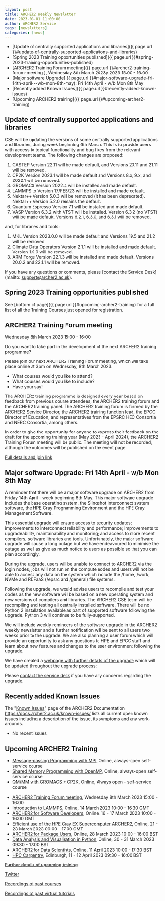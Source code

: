 ```yaml
---
layout: post
title: ARCHER2 Weekly Newsletter
date: 2023-03-01 11:00:00
author: ARCHER2 Service
tags: [newsletters] 
categories: [news]
---
```


- [Update of centrally supported applications and libraries]({{ page.url }}#update-of-centrally-supported-applications-and-libraries)
- [Spring 2023 Training opportunities published]({{ page.url }}#spring-2023-training-opportunities-published)
- [ARCHER2 Training Forum meeting]({{ page.url }}#archer2-training-forum-meeting ), Wednesday 8th March 2023y 2023 15:00 - 16:00
- [Major software Upgrade]({{ page.url }}#major-software-upgrade-fri-14th-april---wb-mon-8th-may): Fri 14th April - w/b Mon 8th May
- [Recently added Known Issues]({{ page.url }}#recently-added-known-issues)
- [Upcoming ARCHER2 training]({{ page.url }}#upcoming-archer2-training)

<!--more-->
 

## Update of centrally supported applications and libraries

CSE will be updating the versions of some centrally supported applications and libraries, during week beginning 6th March. This is to provide users with access to topical functionality and bug fixes from the relevant development teams. The following changes are proposed:

1. CASTEP Version 22.11 will be made default, and Versions 20.11 and 21.11 will be removed.
2.  CP2K Version 2023.1 will be made default and Versions 8.x, 9.x, and 2022.1 will be removed.
3.  GROMACS Version 2022.4 will be installed and made default.
4.  LAMMPS to Version 17/FEB/23 will be installed and made default.
5.  Nektar++ Version 5.0.3 will be removed (it has been deprecated). Nektar++ Version 5.2.0 remains the default.
6.  Quantum Espresso Version 7.1 will be installed and made default.
7.  VASP Version 6.3.2 with VTST will be installed. Version 6.3.2 (no VTST) will be made default. Versions 6.2.1, 6.3.0, and 6.3.1 will be removed.

and, for libraries and tools:

1.  MKL Version 2023.0.0 will be made default and Versions 19.5 and 21.2 will be removed
2.  Climate Data Operators Version 2.1.1 will be installed and made default. Version 1.9.9 will be removed.
3.  ARM Forge Version 22.1.3 will be installed and made default. Versions 20.0.2 and 22.1.1 will be removed.


If you have any questions or comments, please [contact the Service Desk](mailto: support@archer2.ac.uk). 

## Spring 2023 Training opportunities published

See [bottom of page]({{ page.url }}#upcoming-archer2-training) for a full list of all the Training Courses just opened for registration.

## ARCHER2 Training Forum meeting

Wednesday 8th March 2023 15:00 - 16:00

Do you want to take part in the development of the next ARCHER2 training programme?

Please join our next ARCHER2 Training Forum meeting, which will take place online at 3pm on Wednesday, 8th March 2023.

- What courses would you like to attend?
- What courses would you like to include?
- Have your say!

The ARCHER2 training programme is designed every year based on feedback from previous course attendees, the ARCHER2 training forum and the ARCHER2 training panel. The ARCHER2 training forum is formed by the ARCHER2 Service Director, the ARCHER2 training function lead, the EPCC Director of Education, and representatives from the EPSRC HEC Consortia and NERC Consortia, among others.

In order to give the opportunity for anyone to express their feedback on the draft for the upcoming training year (May 2023 - April 2024), the ARCHER2 Training Forum meeting will be public. The meeting will not be recorded, although the outcomes will be published on the event page.

[Full details and join link](http://www.archer2.ac.uk/training/courses/230308-archer2-training-forum/)


## Major software Upgrade: Fri 14th April - w/b Mon 8th May


A reminder that there will be a major software upgrade on ARCHER2 from Friday 14th April - week beginning 8th May. This major software upgrade includes the base operating system, the Slingshot interconnect system software, the HPE Cray Programming Environment and the HPE Cray Management Software.

This essential upgrade will ensure access to security updates; improvements to interconnect reliability and performance; improvements to upgradeability, maintainability and monitoring; and access to more recent compilers, software libraries and tools. Unfortunately, the major software upgrade will cause a long outage but we have endeavoured to minimise the outage as well as give as much notice to users as possible so that you can plan accordingly.

During the upgrade, users will be unable to connect to ARCHER2 via the login nodes, jobs will not run on the compute nodes and users will not be able to access any data on the system which include the /home, /work, NVMe and RDFaaS (/epsrc and /general) file systems.

Following the upgrade, we would advise users to recompile and test your codes as the new software will be based on a new operating system and new versions of compilers and libraries. The ARCHER2 CSE team will be recompiling and testing all centrally installed software. There will be no Python 2 installation available as part of supported software following the upgrade. Python 3 will continue to be fully-supported.  

We will include weekly reminders of the software upgrade in the ARCHER2 weekly newsletter and a further notification will be sent to all users two weeks prior to the upgrade. We are also planning a user forum which will provide an opportunity to ask any questions to HPE and EPCC staff and learn about new features and changes to the user environment following the upgrade.

We have created a [webpage with further details of the upgrade](https://docs.archer2.ac.uk/faq/upgrade-2023/) which will be updated throughout the upgrade process:  

Please [contact the service desk](mailto:support@archer2.ac.uk) if you have any concerns regarding the upgrade. 

               

## Recently added Known Issues
 
The "[Known Issues](https://docs.archer2.ac.uk/known-issues/)" page of the ARCHER2 Documentation
<https://docs.archer2.ac.uk/known-issues/>
lists all current open known issues including a description of the issue, its symptoms and any work-arounds.

- No recent issues


## Upcoming ARCHER2 Training

- [Message-passing Programming with MPI](https://www.archer2.ac.uk/training/courses/210000-mpi-self-service/), Online, always-open self-service course
- [Shared Memory Programming with OpenMP](https://www.archer2.ac.uk/training/courses/210000-openmp-self-service/), Online, always-open self-service course
- [QM/MM with GROMACS + CP2K](https://www.archer2.ac.uk/training/courses/220000-gromacs-self-service/), Online, Always open - self-service course <br><br>
- [ARCHER2 Training Forum meeting](https://www.archer2.ac.uk/training/courses/230308-archer2-training-forum/), Wednesday 8th March 2023 15:00 - 16:00
- [Introduction to LAMMPS](https://www.archer2.ac.uk/training/courses/230314-lammps), Online, 14 March 2023 10:00 - 16:30 GMT 
- [ARCHER2 for Software Developers](https://www.archer2.ac.uk/training/courses/230316-software-developers), Online, 16 - 17 March 2023 10:00 - 16:00 GMT
- [Efficient use of the HPE Cray EX Supercomputer ARCHER2](https://www.archer2.ac.uk/training/courses/230321-hpe-cray-ex), Online, 21 - 23 March 2023 09:00 - 17:00 GMT 	
- [ARCHER2 for Package Users](https://www.archer2.ac.uk/training/courses/230328-package-users), Online, 28 March 2023 10:00 - 16:00 BST 
- [Data Analysis and Visualisation in Python](https://www.archer2.ac.uk/training/courses/230330-data-analysis-python/), Online, 30 - 31 March 2023 09:30 - 17:00 BST 
- [ARCHER2 for Data Scientists](https://www.archer2.ac.uk/training/courses/230411-data-scientists/), Online, 11 April 2023 10:00 - 17:30 BST 
- [HPC Carpentry](https://www.archer2.ac.uk/training/courses/230411-hpc-carpentry/), Edinburgh, 11 - 12 April 2023 09:30 - 16:00 BST 

[Further details of upcoming training](https://www.archer2.ac.uk/training/#upcoming-training)

[Twitter](https://twitter.com/ARCHER2_HPC)

[Recordings of past courses](https://www.archer2.ac.uk/training/materials/)

[Recordings of past virtual tutorials](https://www.archer2.ac.uk/training/materials/webinars)